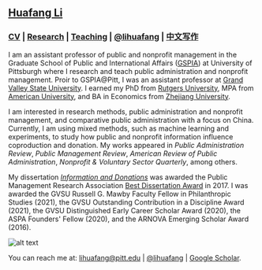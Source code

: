 ## [Huafang Li](https://lihuafang.github.io/) 

### [CV](https://drive.google.com/file/d/1lNEZI3yiuXz9lUfamhhWIqqBzBkoMdcb/view) | [Research](https://scholar.google.com/citations?hl=en&user=ku5cRAYAAAAJ&view_op=list_works&sortby=pubdate) | [Teaching](https://github.com/lihuafang/teaching/blob/master/README.md) | [@lihuafang](https://twitter.com/lihuafang) | [中文写作](https://github.com/lihuafang/cnwriting)

I am an assistant professor of public and nonprofit management in the Graduate School of Public and International Affairs ([GSPIA](https://www.gspia.pitt.edu/)) at University of Pittsburgh where I research and teach public administration and nonprofit management. Proir to GSPIA@Pitt, I was an assistant professor at [Grand Valley State University](https://www.gvsu.edu/spnha/). I earned my PhD from [Rutgers University](http://spaa.newark.rutgers.edu), MPA from [American University](https://www.american.edu/spa/), and BA in Economics from [Zhejiang University](http://www.cec.zju.edu.cn/). 

I am interested in research methods, public administration and nonprofit management, and comparative public administration with a focus on China. Currently, I am using mixed methods, such as machine learning and experiments, to study how public and nonprofit information influence coproduction and donation. My works appeared in *Public Administration Review*, *Public Management Review*, *American Review of Public Administration*, *Nonprofit & Voluntary Sector Quarterly*, among others. 

My dissertation [*Information and Donations*](https://doi.org/doi:10.7282/T35T3PDQ) was awarded the Public Management Research Association [Best Dissertation Award](https://pmranet.org/awards/) in 2017. I was awarded the GVSU Russell G. Mawby Faculty Fellow in Philanthropic Studies (2021), the GVSU Outstanding Contribution in a Discipline Award (2021), the GVSU Distinguished Early Career Scholar Award (2020), the ASPA Founders' Fellow (2020), and the ARNOVA Emerging Scholar Award (2016).

![alt text](https://avatars3.githubusercontent.com/u/10341996?s=460&v=4)

You can reach me at: lihuafang@pitt.edu | [@lihuafang](https://twitter.com/lihuafang) | [Google Scholar](https://scholar.google.com/citations?hl=en&user=ku5cRAYAAAAJ&view_op=list_works&sortby=pubdate).
